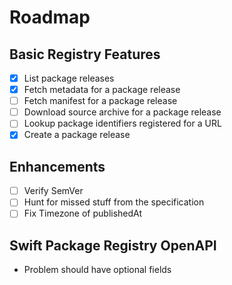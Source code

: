 # Roadmap

## Basic Registry Features

- [x] List package releases
- [x] Fetch metadata for a package release
- [ ] Fetch manifest for a package release
- [ ] Download source archive for a package release
- [ ] Lookup package identifiers registered for a URL
- [x] Create a package release

## Enhancements

- [ ] Verify SemVer
- [ ] Hunt for missed stuff from the specification
- [ ] Fix Timezone of publishedAt

## Swift Package Registry OpenAPI

- Problem should have optional fields
